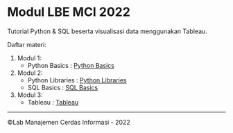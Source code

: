 # Modul LBE MCI 2022

Tutorial Python & SQL beserta visualisasi data menggunakan Tableau.

Daftar materi:

1. Modul 1:
   - Python Basics : [Python Basics](https://github.com/Manajemen-Cerdas-Informasi/Modul-LBE-2022/tree/main/modul-python/python-basics)
2. Modul 2:
   - Python Libraries : [Python Libraries](https://github.com/Manajemen-Cerdas-Informasi/Modul-LBE-2022/tree/main/modul-python/python-libraries)
   - SQL Basics : [SQL Basics](https://github.com/Manajemen-Cerdas-Informasi/Modul-LBE-2022/tree/main/modul-sql)
3. Modul 3:
   - Tableau : [Tableau](https://github.com/Manajemen-Cerdas-Informasi/Modul-LBE-2022/blob/main/modul-tableu/README.md)

---

©Lab Manajemen Cerdas Informasi - 2022
